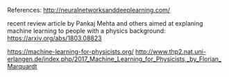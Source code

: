 References:
http://neuralnetworksanddeeplearning.com/

 recent review article by Pankaj Mehta and others aimed at explaning machine learning to people with a physics background: https://arxiv.org/abs/1803.08823

https://machine-learning-for-physicists.org/
http://www.thp2.nat.uni-erlangen.de/index.php/2017_Machine_Learning_for_Physicists,_by_Florian_Marquardt
